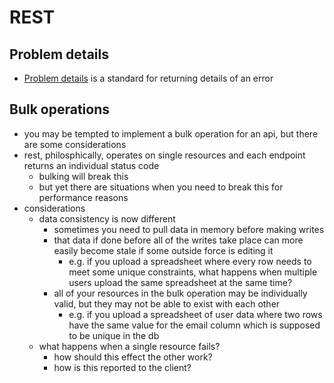# REST

## Problem details
- [Problem details](https://lakitna.medium.com/understanding-problem-json-adf68e5cf1f8) is a standard for returning details of an error

## Bulk operations
- you may be tempted to implement a bulk operation for an api, but there are some considerations
- rest, philosphically, operates on single resources and each endpoint returns an individual status code
  - bulking will break this
  - but yet there are situations when you need to break this for performance reasons
- considerations
  - data consistency is now different
    - sometimes you need to pull data in memory before making writes
    - that data if done before all of the writes take place can more easily become stale if some outside force is editing it
      - e.g. if you upload a spreadsheet where every row needs to meet some unique constraints, what happens when multiple users upload the same spreadsheet at the same time?
    - all of your resources in the bulk operation may be individually valid, but they may not be able to exist with each other
      - e.g. if you upload a spreadsheet of user data where two rows have the same value for the email column which is supposed to be unique in the db
  - what happens when a single resource fails?
    - how should this effect the other work?
    - how is this reported to the client?